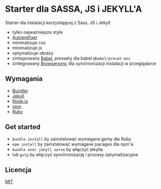 # Starter dla SASSA, JS i JEKYLL'A
Starter dla instalacji korzystającej z Sass, JS i Jekyll
* tylko najważniejsze style
* [Autoprefixer](https://github.com/postcss/autoprefixer)
* minimalizuje css
* minimalizuje js
* optymalizuje obrazy
* zintegrowany [Babel](https://www.npmjs.com/package/gulp-babel), pressety dla babel `@babel/preset-env`
* zintegrowany [Browsersync](https://www.browsersync.io/) dla synchronizacji instalacji w przeglądarce


## Wymagania 
* [Bundler](http://bundler.io/)
* [Jekyll](https://jekyllrb.com/)
* [Node.js](https://nodejs.org/en/)
* [npm](https://www.npmjs.com/)
* [Ruby](https://www.ruby-lang.org/en/)
  

## Get started
* `bundle install` by zainstalować wymagane gemy dla Ruby
* `npm install` by zainstalować wymagane pacages dla npm'a
* `bundle exec jekyll serve` by włączyć jekylla
* lub `gulp` by włączyć synchronizację i procesy optymalizacyjne

## Licencja
[MIT](https://github.com/taylorbryant/sass-jekyll/blob/master/LICENSE.md)
